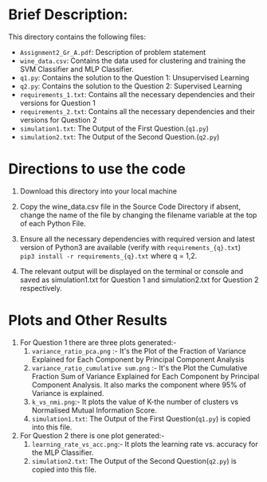 # Brief Description:  
This directory contains the following files:  
- `Assignment2_Gr_A.pdf`: Description of problem statement  
- `wine_data.csv`: Contains the data used for clustering and training the SVM Classifier and MLP Classifier.
- `q1.py`: Contains the solution to the Question 1: Unsupervised Learning
- `q2.py`: Contains the solution to the Question 2: Supervised Learning
- `requirements_1.txt`: Contains all the necessary dependencies and their versions for Question 1
- `requirements_2.txt`: Contains all the necessary dependencies and their versions for Question 2
- `simulation1.txt`: The Output of the First Question.(`q1.py`)
- `simulation2.txt`: The Output of the Second Question.(`q2.py`)

# Directions to use the code  
1. Download this directory into your local machine

2. Copy the wine_data.csv file in the Source Code Directory if absent, change the name of the file by changing the filename variable at the top of each Python File.

3. Ensure all the necessary dependencies with required version and latest version of Python3 are available (verify with `requirements_{q}.txt`)  <br>
 `pip3 install -r requirements_{q}.txt` where q = 1,2.
4. The relevant output will be displayed on the terminal or console and saved as simulation1.txt for Question 1 and simulation2.txt for Question 2 respectively.

# Plots and Other Results
1. For Question 1 there are three plots generated:-
   1. `variance_ratio_pca.png` :- It's the Plot of the Fraction of Variance Explained for Each Component by Principal Component Analysis 
   2. `variance_ratio_cumulative sum.png` :- It's the Plot the Cumulative Fraction Sum of Variance Explained for Each Component by Principal Component Analysis. It also marks the component where 95% of Variance is explained.
   3. `k_vs_nmi.png`:- It plots the value of K-the number of clusters vs Normalised Mutual Information Score.
   4. `simulation1.txt`: The Output of the First Question(`q1.py`) is copied into this file.
2. For Question 2 there is one plot generated:- 
   1. `learning_rate_vs_acc.png`:- It plots the learning rate vs. accuracy for the MLP Classifier. 
   2. `simulation2.txt`: The Output of the Second Question(`q2.py`) is copied into this file.



